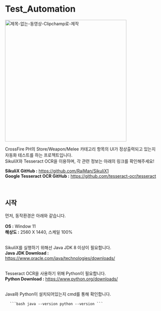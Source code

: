 # Test_Automation

<img src="https://github.com/user-attachments/assets/1036df74-06e2-429d-9518-809ba899e9ee" width="400" alt="제목-없는-동영상-Clipchamp로-제작"/> </br>


CrossFire PH의 Store/Weapon/Melee 카테고리 항목의 UI가 정상출력되고 있는지 자동화 테스트를 하는 프로젝트입니다. <br/>
SikuliX와 Tesseract OCR을 이용하며, 각 관련 정보는 아래의 링크를 확인해주세요! <br/>

**SikuliX GitHub :** https://github.com/RaiMan/SikuliX1 <br/>
**Google Tesseract OCR GitHub :** https://github.com/tesseract-ocr/tesseract <br/>
<br/>
<br/>
## 시작
먼저, 동작환경은 아래와 같습니다. <br/>
<br/>
**OS :** Window 11 <br/>
**해상도 :** 2560 X 1440, 스케일 100% <br/>
<br/>

SikuliX를 실행하기 위해선 Java JDK 8 이상이 필요합니다. <br/>
**Java JDK Download :** https://www.oracle.com/java/technologies/downloads/ <br/>
<br/>

Tesseract OCR을 사용하기 위해 Python이 필요합니다. <br/>
**Python Download :** https://www.python.org/downloads/ <br/>
<br/>

Java와 Python이 설치되어있는지 cmd를 통해 확인합니다. <br/>
<pre> <code> ```bash java --version python --version ``` </code> </pre>
